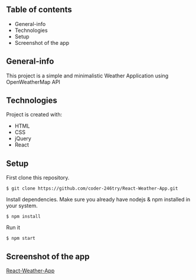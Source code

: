 ## Table of contents
* General-info
* Technologies
* Setup
* Screenshot of the app 

## General-info
This project is a simple and minimalistic Weather Application using OpenWeatherMap API
	
## Technologies
Project is created with:
* HTML
* CSS
* jQuery
* React

	
## Setup
First clone this repository.
```
$ git clone https://github.com/coder-246try/React-Weather-App.git
```

Install dependencies. Make sure you already have nodejs & npm installed in your system.
```
$ npm install
```

Run it
```
$ npm start
```

## Screenshot of the app

[React-Weather-App](images/Screenshot%20(497).png)




